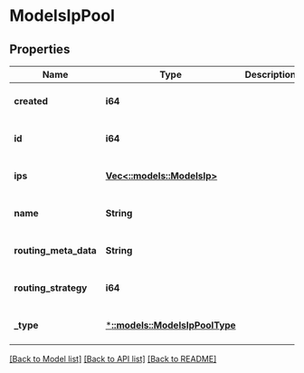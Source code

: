 # ModelsIpPool

## Properties
Name | Type | Description | Notes
------------ | ------------- | ------------- | -------------
**created** | **i64** |  | [optional] [default to null]
**id** | **i64** |  | [optional] [default to null]
**ips** | [**Vec<::models::ModelsIp>**](models.IP.md) |  | [optional] [default to null]
**name** | **String** |  | [optional] [default to null]
**routing_meta_data** | **String** |  | [optional] [default to null]
**routing_strategy** | **i64** |  | [optional] [default to null]
**_type** | [***::models::ModelsIpPoolType**](models.IPPoolType.md) |  | [optional] [default to null]

[[Back to Model list]](../README.md#documentation-for-models) [[Back to API list]](../README.md#documentation-for-api-endpoints) [[Back to README]](../README.md)


